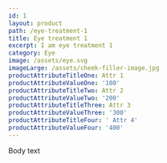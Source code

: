 ```yaml
---
id: 1
layout: product
path: /eye-treatment-1
title: Eye treatment 1
excerpt: I am eye treatment 1
category: Eye
image: /assets/eye.svg
imageLarge: /assets/cheek-filler-image.jpg
productAttributeTitleOne: Attr 1
productAttributeValueOne: '100'
productAttributeTitleTwo: Attr 2
productAttributeValueTwo: '200'
productAttributeTitleThree: Attr 3
productAttributeValueThree: '300'
productAttributeTitleFour: ' Attr 4'
productAttributeValueFour: '400'
---
```

Body text